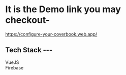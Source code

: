 
# It is the Demo link you may checkout- 
https://configure-your-coverbook.web.app/

## Tech Stack --- 
VueJS <br />
Firebase

